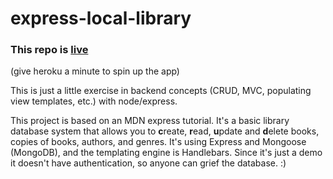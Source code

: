 # express-local-library

### This repo is [live](https://frozen-sands-50322.herokuapp.com/catalog)

(give heroku a minute to spin up the app)

This is just a little exercise in backend concepts (CRUD, MVC, populating view templates, etc.) with node/express.

This project is based on an MDN express tutorial. It's a basic library database system that allows you to **c**reate, **r**ead, **u**pdate and **d**elete books, copies of books, authors, and genres. It's using Express and Mongoose (MongoDB), and the templating engine is Handlebars. Since it's just a demo it doesn't have authentication, so anyone can grief the database. :)

